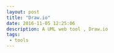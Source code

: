 ```yaml
---
layout: post
title: "Draw.io"
date: 2016-11-05 12:25:06
description: A UML web tool , Draw.io 
tags: 
 - tools
---
```


